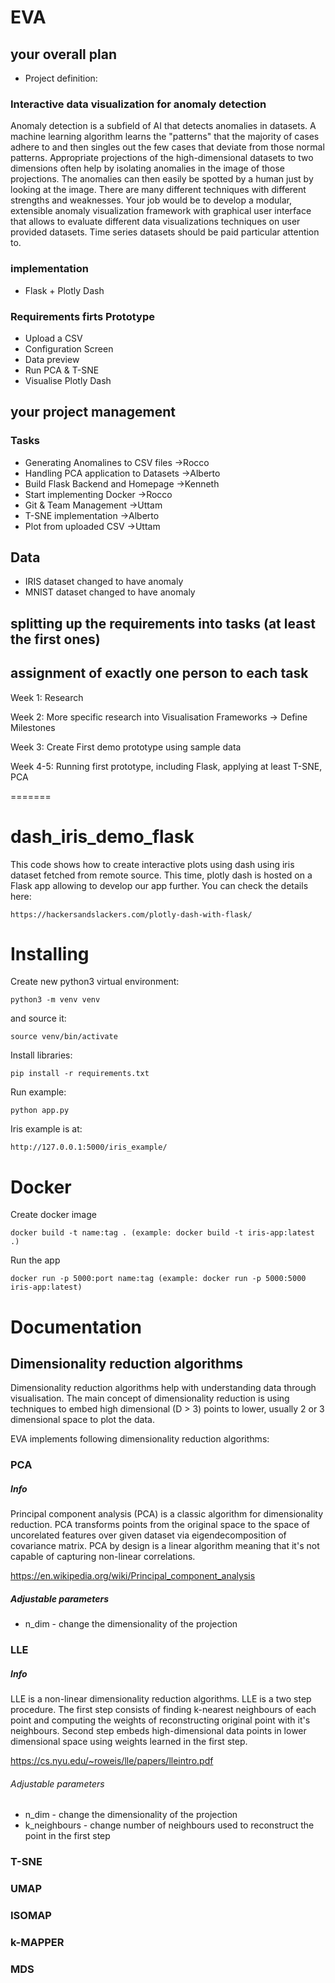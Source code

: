 
# EVA

## your overall plan
- Project definition: 

### Interactive data visualization for anomaly detection

Anomaly detection is a subfield of AI that detects anomalies in datasets. A
machine learning algorithm learns the "patterns" that the majority of cases
adhere to and then singles out the few cases that deviate from those normal
patterns. Appropriate projections of the high-dimensional datasets to two
dimensions often help by isolating anomalies in the image of those projections.
The anomalies can then easily be spotted by a human just by looking at the
image. There are many different techniques with different strengths and
weaknesses.
Your job would be to develop a modular, extensible anomaly visualization
framework with graphical user interface that allows to evaluate different data
visualizations techniques on user provided datasets. Time series datasets
should be paid particular attention to.


### implementation
- Flask + Plotly Dash

### Requirements firts Prototype 
- Upload a CSV
- Configuration Screen
- Data preview
- Run PCA & T-SNE
- Visualise Plotly Dash


## your project management 
### Tasks
- Generating Anomalines to CSV files      ->Rocco
- Handling PCA application to Datasets    ->Alberto
- Build Flask Backend and Homepage        ->Kenneth
- Start implementing Docker               ->Rocco
- Git & Team Management                   ->Uttam
- T-SNE implementation                    ->Alberto
- Plot from uploaded CSV                  ->Uttam


## Data
- IRIS dataset changed to have anomaly
- MNIST dataset changed to have anomaly

## splitting up the requirements into tasks (at least the first ones)

## assignment of exactly one person to each task

Week 1: Research 

Week 2: More specific research into Visualisation Frameworks -> Define Milestones

Week 3: Create First demo prototype using sample data

Week 4-5: Running first prototype, including Flask, applying at least T-SNE, PCA

=======
# dash_iris_demo_flask
This code shows how to create interactive plots using dash using iris dataset
fetched from remote source. This time, plotly dash is hosted on a Flask app allowing
to develop our app further.
You can check the details here:
```
https://hackersandslackers.com/plotly-dash-with-flask/
```
# Installing
Create new python3 virtual environment:
```
python3 -m venv venv
```
and source it:
```
source venv/bin/activate
```  
Install libraries:
```
pip install -r requirements.txt
```
Run example:
```
python app.py
```
Iris example is at:
```
http://127.0.0.1:5000/iris_example/
```

# Docker
Create docker image
```
docker build -t name:tag . (example: docker build -t iris-app:latest .)
```
Run the app
```
docker run -p 5000:port name:tag (example: docker run -p 5000:5000 iris-app:latest)
```
# Documentation

## Dimensionality reduction algorithms
Dimensionality reduction algorithms help with understanding data through visualisation.
The main concept of dimensionality reduction is using techniques to embed high dimensional (D > 3) 
points to lower, usually 2 or 3 dimensional space to plot the data.

EVA implements following dimensionality reduction algorithms:
### PCA
##### Info 
Principal component analysis (PCA) is a classic algorithm for dimensionality reduction. 
PCA transforms points from the original space to the space of uncorelated features over given dataset
via eigendecomposition of covariance matrix.
PCA by design is a linear algorithm meaning that it's not capable of capturing non-linear correlations.

https://en.wikipedia.org/wiki/Principal_component_analysis

##### Adjustable parameters
* n_dim - change the dimensionality of the projection
### LLE
##### Info
LLE is a non-linear dimensionality reduction algorithms. LLE is a two step procedure. The first step consists 
of finding k-nearest neighbours of each point and computing the weights of reconstructing original point with 
it's neighbours. Second step embeds high-dimensional data points in lower dimensional space using weights learned 
in the first step.

https://cs.nyu.edu/~roweis/lle/papers/lleintro.pdf

###### Adjustable parameters
* n_dim - change the dimensionality of the projection
* k_neighbours - change number of neighbours used to reconstruct the point in the first step
### T-SNE

### UMAP
### ISOMAP
### k-MAPPER
### MDS
